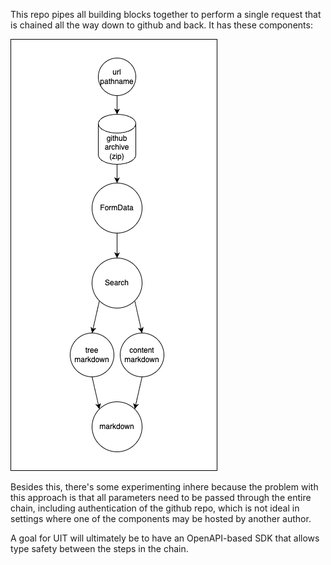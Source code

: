This repo pipes all building blocks together to perform a single request that is chained all the way down to github and back. It has these components:

![](github-to-md-pipe.drawio.png)

Besides this, there's some experimenting inhere because the problem with this approach is that all parameters need to be passed through the entire chain, including authentication of the github repo, which is not ideal in settings where one of the components may be hosted by another author.

A goal for UIT will ultimately be to have an OpenAPI-based SDK that allows type safety between the steps in the chain.
